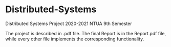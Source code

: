 # Distributed-Systems


Distributed Systems Project 2020-2021 NTUA 9th Semester

The project is described in .pdf file. The final Report is in the Report.pdf file, while every other file implements the corresponding functionality.
